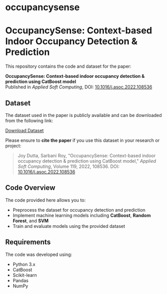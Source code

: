 # occupancysense
# OccupancySense: Context-based Indoor Occupancy Detection & Prediction

This repository contains the code and dataset for the paper:

**OccupancySense: Context-based indoor occupancy detection & prediction using CatBoost model**  
Published in *Applied Soft Computing*, DOI: [10.1016/j.asoc.2022.108536](https://doi.org/10.1016/j.asoc.2022.108536)

## Dataset
The dataset used in the paper is publicly available and can be downloaded from the following link:

[Download Dataset](https://drive.google.com/drive/folders/1ngPtrtsJM5fRLvbXHD9jdlQD2pgoPfLB?usp=sharing)

Please ensure to **cite the paper** if you use this dataset in your research or project:

> Joy Dutta, Sarbani Roy, "OccupancySense: Context-based indoor occupancy detection & prediction using CatBoost model," *Applied Soft Computing*, Volume 119, 2022, 108536. DOI: [10.1016/j.asoc.2022.108536](https://doi.org/10.1016/j.asoc.2022.108536)

## Code Overview
The code provided here allows you to:
- Preprocess the dataset for occupancy detection and prediction
- Implement machine learning models including **CatBoost**, **Random Forest**, and **SVM**
- Train and evaluate models using the provided dataset

## Requirements
The code was developed using:
- Python 3.x
- CatBoost
- Scikit-learn
- Pandas
- NumPy



